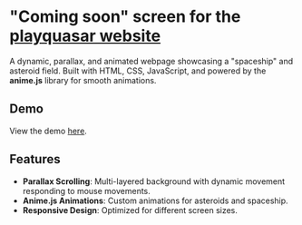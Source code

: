 # "Coming soon" screen for the <a href="https://playquasar.com/" target="_blank">playquasar website</a>

A dynamic, parallax, and animated webpage showcasing a "spaceship" and asteroid field. Built with HTML, CSS, JavaScript, and powered by the **anime.js** library for smooth animations.

## Demo

View the demo <a href="https://levladik.github.io/spaceship/" target="_blank">here</a>.

## Features

- **Parallax Scrolling**: Multi-layered background with dynamic movement responding to mouse movements.
- **Anime.js Animations**: Custom animations for asteroids and spaceship.
- **Responsive Design**: Optimized for different screen sizes.
